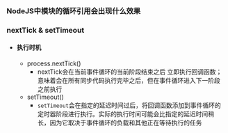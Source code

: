 ### NodeJS中模块的循环引用会出现什么效果

### nextTick & setTimeout

- #### 执行时机

  - process.nextTick()
    - nextTick会在当前事件循环的当前阶段结束之后 立即执行回调函数；意味着会在所有同步代码执行完毕之后，但在事件循环进入下一阶段之前执行
  - setTimeout()
    - `setTimeout`会在指定的延迟时间过后，将回调函数添加到事件循环的定时器阶段进行执行。实际的执行时间可能会比指定的延迟时间稍长，因为它取决于事件循环的负载和其他正在等待执行的任务

  